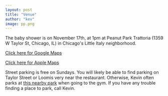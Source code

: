 ```yaml
---
layout: post
title: "Venue"
author: "kev"
image: pp.png
---
```


The baby shower is on November 17th, at 1pm at Peanut Park Trattoria (1359 W Taylor St, Chicago, IL) in Chicago's Little Italy neighborhood.

[Click here for Google Maps](https://maps.app.goo.gl/GjdKesaBQ5gZ5RQ9A)

[Click here for Apple Maps](https://maps.apple.com/?address=1359%20W%20Taylor%20St,%20Chicago,%20IL%20%2060607,%20United%20States&auid=7609680871599472228&ll=41.869208,-87.661476&lsp=9902&q=Peanut%20Park%20Trattoria)

Street parking is free on Sundays. You will likely be able to find parking on Taylor Street or Loomis very near the restaurant.
Otherwise, Kevin often parks at [this nearby park](https://maps.app.goo.gl/Bqd2SCV951Nh3UBSA) when going to the gym. If you have any trouble finding a place to park, call Kevin.
